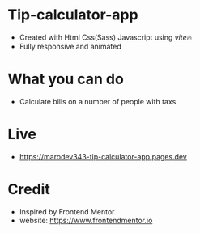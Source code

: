 # Tip-calculator-app

- Created with Html Css(Sass) Javascript using *vite*🔥
- Fully responsive and animated

# What you can do

- Calculate bills on a number of people with taxs

# Live

- https://marodev343-tip-calculator-app.pages.dev

# Credit

- Inspired by Frontend Mentor
- website: https://www.frontendmentor.io
